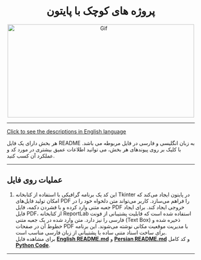 <div align="center">

# پروژه های کوچک با پایتون
<img alt="Gif" src="https://media3.giphy.com/media/coxQHKASG60HrHtvkt/giphy.gif" height="250px" width="500px">
</div>
<hr>

[Click to see the descriptions in English language](README.md)<br>

هر بخش دارای یک فایل README به زبان انگلیسی و فارسی در فایل مربوطه می باشد. با کلیک بر روی پیوندهای هر بخش، می توانید اطلاعات عمیق بیشتری در مورد کد و عملکرد آن کسب کنید.
<hr>

## عملیات روی فایل
1. این کد یک برنامه گرافیکی با استفاده از کتابخانه Tkinter در پایتون ایجاد می‌کند که امکان تولید فایل‌های PDF را فراهم می‌سازد. کاربر می‌تواند متن دلخواه خود را در جعبه متنی وارد کرده و با فشردن دکمه، فایل PDF خروجی ایجاد کند. برای ایجاد فایل PDF، از کتابخانه ReportLab استفاده شده است که قابلیت پشتیبانی از فونت فارسی را نیز دارد. متن وارد شده در یک جعبه متنی (Text Box) ذخیره شده و خطوط آن در صفحات PDF با مدیریت موقعیت مکانی نوشته می‌شوند. این برنامه برای ساخت اسناد متنی ساده با پشتیبانی از زبان فارسی مناسب است.<br>
برای مشاهده فایل <b>[English README.md](SmallProjects/FileOperations/CeratePDF/CeratePDF_English.md)</b> و <b>[Persian README.md](SmallProjects/FileOperations/CeratePDF/CeratePDF_Persian.md)</b> و کد کامل <b>[Python Code](SmallProjects/FileOperations/CeratePDF/PDF_Persian.py)</b>.
<hr>
